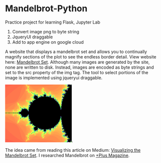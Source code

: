 # Mandelbrot-Python
Practice project for learning Flask, Jupyter Lab
1. Convert image png to byte string
2. JqueryUI draggable
3. Add to app engine on google cloud

A website that displays a mandelbrot set and allows you to continually magnify sections of the plot to see the endless border detail. View website here:
[Mandelbrot Set](https://rickapps.pythonanywhere.com). Although many images are generated by the site, none are written to disk. Instead, images are encoded as byte strings and set to the src property of the img tag. The tool to select portions of the image is implemented using jqueryui draggable. 

![screenshot of plot](scripts/static/img/screenshot.png "Mandelbrot Set").

The idea came from reading this article on Medium: [Visualizing the Mandelbrot Set](https://medium.com/swlh/visualizing-the-mandelbrot-set-using-python-50-lines-f6aa5a05cf0f).
I researched Mandelbrot on [+Plus Magazine](https://plus.maths.org/content). 
